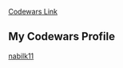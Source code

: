 [Codewars Link](https://www.codewars.com/kata/latest/my-languages?q=&xids=completed&beta=false&order_by=total_completed%20desc) 




## My Codewars Profile
[nabilk11](https://www.codewars.com/users/nabilk11)
